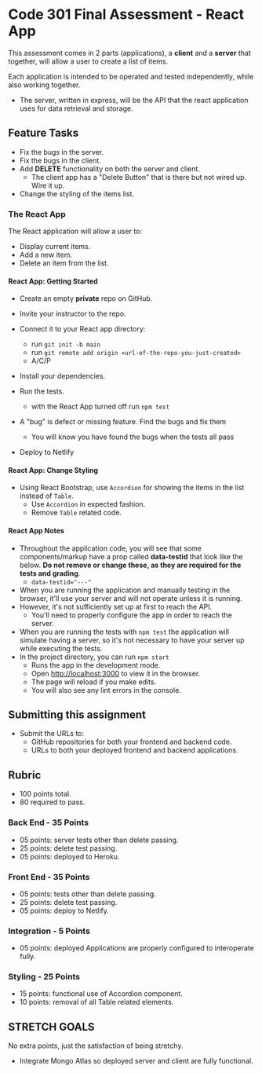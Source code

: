 # Code 301 Final Assessment - React App

This assessment comes in 2 parts (applications), a **client** and a **server** that together, will allow a user to create a list of items.

Each application is intended to be operated and tested independently, while also working together.

- The server, written in express, will be the API that the react application uses for data retrieval and storage.

## Feature Tasks

- Fix the bugs in the server.
- Fix the bugs in the client.
- Add **DELETE** functionality on both the server and client.
  - The client app has a "Delete Button" that is there but not wired up. Wire it up.
- Change the styling of the items list.

### The React App

The React application will allow a user to:

- Display current items.
- Add a new item.
- Delete an item from the list.

#### React App: Getting Started

- Create an empty **private** repo on GitHub.
- Invite your instructor to the repo.
- Connect it to your React app directory:
  - run `git init -b main`
  - run `git remote add origin <url-of-the-repo-you-just-created>`
  - A/C/P

- Install your dependencies.
- Run the tests.
  - with the React App turned off run `npm test`
- A "bug" is defect or missing feature. Find the bugs and fix them
  - You will know you have found the bugs when the tests all pass
- Deploy to Netlify

#### React App: Change Styling

- Using React Bootstrap, use `Accordion` for showing the items in the list instead of `Table`.
  - Use `Accordion` in expected fashion.
  - Remove `Table` related code.

#### React App Notes

- Throughout the application code, you will see that some components/markup have a prop called **data-testid** that look like the below. **Do not remove or change these, as they are required for the tests and grading**.
  - ```data-testid="---"```
- When you are running the application and manually testing in the browser, it'll use your server and will not operate unless it is running.
- However, it's not sufficiently set up at first to reach the API.
  - You'll need to properly configure the app in order to reach the server.
- When you are running the tests with `npm test` the application will simulate having a server, so it's not necessary to have your server up while executing the tests.
- In the project directory, you can run `npm start`
  - Runs the app in the development mode.
  - Open [http://localhost:3000](http://localhost:3000) to view it in the browser.
  - The page will reload if you make edits.
  - You will also see any lint errors in the console.

## Submitting this assignment

- Submit the URLs to:
  - GitHub repositories for both your frontend and backend code.
  - URLs to both your deployed frontend and backend applications.

## Rubric

- 100 points total.
- 80 required to pass.

### Back End - 35 Points

- 05 points: server tests other than delete passing.
- 25 points: delete test passing.
- 05 points: deployed to Heroku.

### Front End - 35 Points

- 05 points: tests other than delete passing.
- 25 points: delete test passing.
- 05 points: deploy to Netlify.

### Integration - 5 Points

- 05 points: deployed Applications are properly configured to interoperate fully.

### Styling - 25 Points

- 15 points: functional use of Accordion component.
- 10 points: removal of all Table related elements.

## STRETCH GOALS

No extra points, just the satisfaction of being stretchy.

- Integrate Mongo Atlas so deployed server and client are fully functional.
